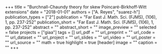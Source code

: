 +++
title = "Burchnall-Chaundy theory for skew Poincaré-Birkhoff-Witt extensions"
date = "2018-01-01"
authors = ["A. Reyes", "suarez-h"]
publication_types = ["2"]
publication = "Far East J.  Math. Sci. (FJMS), (106), 1, pp. 237-252"
publication_short = "Far East J.  Math. Sci. (FJMS), (106), 1, pp. 237-252"
abstract = ""
abstract_short = ""
image_preview = ""
selected = false
projects = ["giaa"]
tags = []
url_pdf = ""
url_preprint = ""
url_code = ""
url_dataset = ""
url_project = ""
url_slides = ""
url_video = ""
url_poster = ""
url_source = ""
math = true
highlight = true
[header]
image = ""
caption = ""
+++
